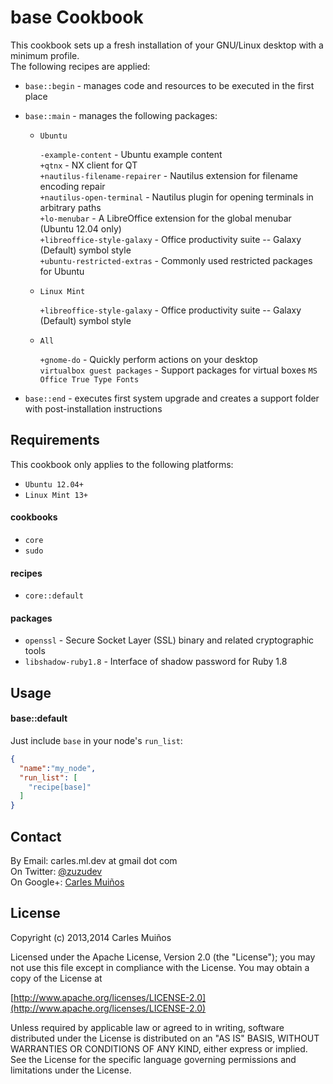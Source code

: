 # base Cookbook

This cookbook sets up a fresh installation of your GNU/Linux desktop with a minimum profile.  
The following recipes are applied:

- `base::begin` - manages code and resources to be executed in the first place

- `base::main` - manages the following packages:
  
  * `Ubuntu`

      `-example-content`            - Ubuntu example content  
      `+qtnx`                       - NX client for QT  
      `+nautilus-filename-repairer` - Nautilus extension for filename encoding repair  
      `+nautilus-open-terminal`     - Nautilus plugin for opening terminals in arbitrary paths  
      `+lo-menubar`                 - A LibreOffice extension for the global menubar (Ubuntu 12.04 only)  
      `+libreoffice-style-galaxy`   - Office productivity suite -- Galaxy (Default) symbol style  
      `+ubuntu-restricted-extras`   - Commonly used restricted packages for Ubuntu  

  * `Linux Mint`

      `+libreoffice-style-galaxy`   - Office productivity suite -- Galaxy (Default) symbol style  

  * `All`

      `+gnome-do`                   - Quickly perform actions on your desktop  
      `virtualbox guest packages`   - Support packages for virtual boxes
      `MS Office True Type Fonts`

- `base::end` - executes first system upgrade and creates a support folder with post-installation instructions


## Requirements

This cookbook only applies to the following platforms:  
- `Ubuntu 12.04+`
- `Linux Mint 13+`

#### cookbooks
- `core`
- `sudo`

#### recipes
- `core::default`

#### packages
- `openssl`           - Secure Socket Layer (SSL) binary and related cryptographic tools
- `libshadow-ruby1.8` - Interface of shadow password for Ruby 1.8


## Usage

#### base::default
Just include `base` in your node's `run_list`:

```json
{
  "name":"my_node",
  "run_list": [
    "recipe[base]"
  ]
}
```


## Contact

By Email:   carles.ml.dev at gmail dot com  
On Twitter: [@zuzudev](https://twitter.com/zuzudev)  
On Google+: [Carles Muiños](https://plus.google.com/109480759201585988691)


## License

Copyright (c) 2013,2014 Carles Muiños

Licensed under the Apache License, Version 2.0 (the "License");
you may not use this file except in compliance with the License.
You may obtain a copy of the License at

[http://www.apache.org/licenses/LICENSE-2.0](http://www.apache.org/licenses/LICENSE-2.0)

Unless required by applicable law or agreed to in writing, software
distributed under the License is distributed on an "AS IS" BASIS,
WITHOUT WARRANTIES OR CONDITIONS OF ANY KIND, either express or implied.
See the License for the specific language governing permissions and
limitations under the License.

